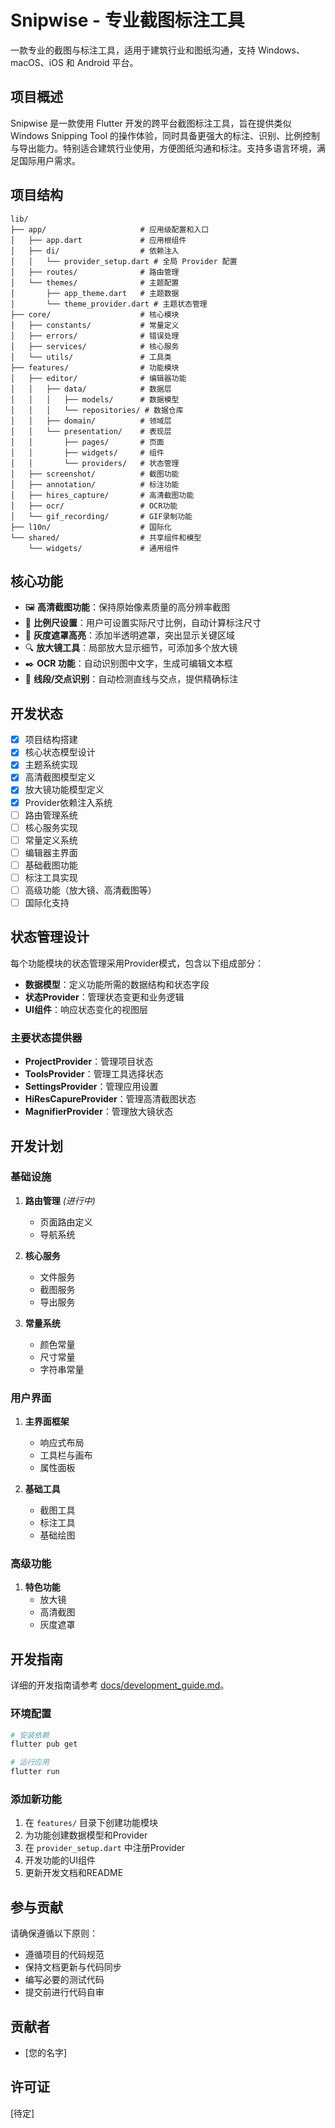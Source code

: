 # Snipwise - 专业截图标注工具

一款专业的截图与标注工具，适用于建筑行业和图纸沟通，支持 Windows、macOS、iOS 和 Android 平台。

## 项目概述

Snipwise 是一款使用 Flutter 开发的跨平台截图标注工具，旨在提供类似 Windows Snipping Tool 的操作体验，同时具备更强大的标注、识别、比例控制与导出能力。特别适合建筑行业使用，方便图纸沟通和标注。支持多语言环境，满足国际用户需求。

## 项目结构

```
lib/
├── app/                     # 应用级配置和入口
│   ├── app.dart             # 应用根组件
│   ├── di/                  # 依赖注入
│   │   └── provider_setup.dart # 全局 Provider 配置
│   ├── routes/              # 路由管理
│   └── themes/              # 主题配置
│       ├── app_theme.dart   # 主题数据
│       └── theme_provider.dart # 主题状态管理
├── core/                    # 核心模块
│   ├── constants/           # 常量定义
│   ├── errors/              # 错误处理
│   ├── services/            # 核心服务
│   └── utils/               # 工具类
├── features/                # 功能模块
│   ├── editor/              # 编辑器功能
│   │   ├── data/            # 数据层
│   │   │   ├── models/      # 数据模型
│   │   │   └── repositories/ # 数据仓库
│   │   ├── domain/          # 领域层
│   │   └── presentation/    # 表现层
│   │       ├── pages/       # 页面
│   │       ├── widgets/     # 组件
│   │       └── providers/   # 状态管理
│   ├── screenshot/          # 截图功能
│   ├── annotation/          # 标注功能
│   ├── hires_capture/       # 高清截图功能
│   ├── ocr/                 # OCR功能
│   └── gif_recording/       # GIF录制功能
├── l10n/                    # 国际化
└── shared/                  # 共享组件和模型
    └── widgets/             # 通用组件
```

## 核心功能

- 🖼️ **高清截图功能**：保持原始像素质量的高分辨率截图
- 📐 **比例尺设置**：用户可设置实际尺寸比例，自动计算标注尺寸
- 🔦 **灰度遮罩高亮**：添加半透明遮罩，突出显示关键区域
- 🔍 **放大镜工具**：局部放大显示细节，可添加多个放大镜
- ✒️ **OCR 功能**：自动识别图中文字，生成可编辑文本框
- 📏 **线段/交点识别**：自动检测直线与交点，提供精确标注

## 开发状态

- [x] 项目结构搭建
- [x] 核心状态模型设计
- [x] 主题系统实现
- [x] 高清截图模型定义
- [x] 放大镜功能模型定义
- [x] Provider依赖注入系统
- [ ] 路由管理系统
- [ ] 核心服务实现
- [ ] 常量定义系统
- [ ] 编辑器主界面
- [ ] 基础截图功能
- [ ] 标注工具实现
- [ ] 高级功能（放大镜、高清截图等）
- [ ] 国际化支持

## 状态管理设计

每个功能模块的状态管理采用Provider模式，包含以下组成部分：

- **数据模型**：定义功能所需的数据结构和状态字段
- **状态Provider**：管理状态变更和业务逻辑
- **UI组件**：响应状态变化的视图层

### 主要状态提供器

- **ProjectProvider**：管理项目状态
- **ToolsProvider**：管理工具选择状态
- **SettingsProvider**：管理应用设置
- **HiResCapureProvider**：管理高清截图状态
- **MagnifierProvider**：管理放大镜状态

## 开发计划

### 基础设施

1. **路由管理** *(进行中)*
   - 页面路由定义
   - 导航系统

2. **核心服务**
   - 文件服务
   - 截图服务
   - 导出服务

3. **常量系统**
   - 颜色常量
   - 尺寸常量
   - 字符串常量

### 用户界面

1. **主界面框架**
   - 响应式布局
   - 工具栏与画布
   - 属性面板

2. **基础工具**
   - 截图工具
   - 标注工具
   - 基础绘图

### 高级功能

1. **特色功能**
   - 放大镜
   - 高清截图
   - 灰度遮罩

## 开发指南

详细的开发指南请参考 [docs/development_guide.md](docs/development_guide.md)。

### 环境配置

```bash
# 安装依赖
flutter pub get

# 运行应用
flutter run
```

### 添加新功能

1. 在 `features/` 目录下创建功能模块
2. 为功能创建数据模型和Provider
3. 在 `provider_setup.dart` 中注册Provider
4. 开发功能的UI组件
5. 更新开发文档和README

## 参与贡献

请确保遵循以下原则：
- 遵循项目的代码规范
- 保持文档更新与代码同步
- 编写必要的测试代码
- 提交前进行代码自审

## 贡献者

- [您的名字]

## 许可证

[待定]
